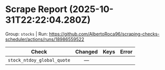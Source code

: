 # Scrape Report (2025-10-31T22:22:04.280Z)

Group: `stocks`  |  Run: https://github.com/AlbertoRoca96/scraping-checks-scheduler/actions/runs/18986559522

| Check | Changed | Keys | Error |
|---|:---:|:--|:--|
| `stock_ntdoy_global_quote` | — |  |  |
